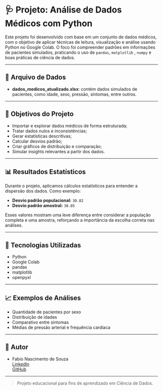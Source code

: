 # 🩺 Projeto: Análise de Dados Médicos com Python

Este projeto foi desenvolvido com base em um conjunto de dados médicos, com o objetivo de aplicar técnicas de leitura, visualização e análise usando Python no Google Colab. O foco foi compreender padrões em informações de pacientes simulados, praticando o uso de `pandas`, `matplotlib` , `numpy` e boas práticas de ciência de dados.

---

## 📁 Arquivo de Dados

- **dados_medicos_atualizado.xlsx**: contém dados simulados de pacientes, como idade, sexo, pressão, sintomas, entre outros.

---

## 🎯 Objetivos do Projeto

- Importar e explorar dados médicos de forma estruturada;
- Tratar dados nulos e inconsistências;
- Gerar estatísticas descritivas;
- Calcular desvios padrão;
- Criar gráficos de distribuição e comparação;
- Simular insights relevantes a partir dos dados.

---

## 📊 Resultados Estatísticos

Durante o projeto, aplicamos cálculos estatísticos para entender a dispersão dos dados. Como exemplo:

- **Desvio padrão populacional:** `30.02`
- **Desvio padrão amostral:** `30.05`

Esses valores mostram uma leve diferença entre considerar a população completa e uma amostra, reforçando a importância da escolha correta nas análises.

---

## 🧰 Tecnologias Utilizadas

- Python
- Google Colab
- pandas
- matplotlib
- openpyxl

---

## 📈 Exemplos de Análises

- Quantidade de pacientes por sexo
- Distribuição de idades
- Comparativo entre sintomas
- Médias de pressão arterial e frequência cardíaca

---

## 👥 Autor

- Fabio Nascimento de Souza  
  [LinkedIn](https://www.linkedin.com/in/fabio-souza-web-cloud-py08/)  
  [GitHub](https://github.com/Turdil)

---

> Projeto educacional para fins de aprendizado em Ciência de Dados. 
